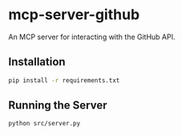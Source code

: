 # mcp-server-github

An MCP server for interacting with the GitHub API.

## Installation

```bash
pip install -r requirements.txt
```

## Running the Server

```bash
python src/server.py
```
